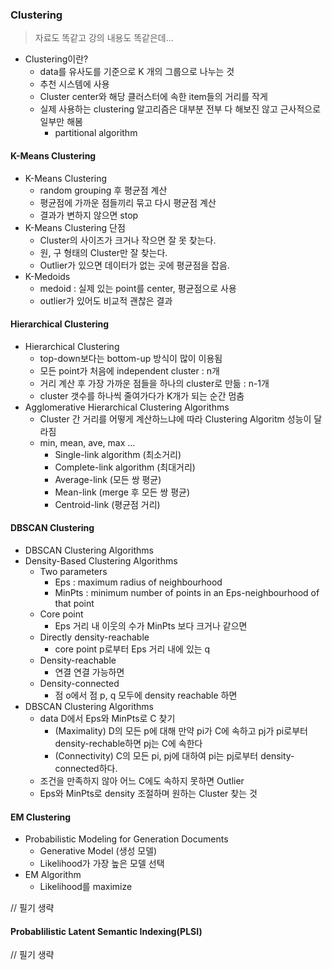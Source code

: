 ### Clustering

> 자료도 똑같고 강의 내용도 똑같은데...

* Clustering이란?
  * data를 유사도를 기준으로 K 개의 그룹으로 나누는 것
  * 추천 시스템에 사용
  * Cluster center와 해당 클러스터에 속한 item들의 거리를 작게
  * 실제 사용하는 clustering 알고리즘은 대부분 전부 다 해보진 않고 근사적으로 일부만 해봄
    * partitional algorithm

#### K-Means Clustering

* K-Means Clustering
  * random grouping 후 평균점 계산
  * 평균점에 가까운 점들끼리 묶고 다시 평균점 계산
  * 결과가 변하지 않으면 stop
* K-Means Clustering 단점
  * Cluster의 사이즈가 크거나 작으면 잘 못 찾는다.
  * 원, 구 형태의 Cluster만 잘 찾는다.
  * Outlier가 있으면 데이터가 없는 곳에 평균점을 잡음.
* K-Medoids
  * medoid : 실제 있는 point를 center, 평균점으로 사용
  * outlier가 있어도 비교적 괜찮은 결과

#### Hierarchical Clustering

* Hierarchical Clustering
  * top-down보다는 bottom-up 방식이 많이 이용됨
  * 모든 point가 처음에 independent cluster : n개
  * 거리 계산 후 가장 가까운 점들을 하나의 cluster로 만듦 : n-1개
  * cluster 갯수를 하나씩 줄여가다가 K개가 되는 순간 멈춤
* Agglomerative Hierarchical Clustering Algorithms
  * Cluster 간 거리를 어떻게 계산하느냐에 따라 Clustering Algoritm 성능이 달라짐
  * min, mean, ave, max ...
    * Single-link algorithm (최소거리)
    * Complete-link algorithm (최대거리)
    * Average-link (모든 쌍 평균)
    * Mean-link (merge 후 모든 쌍 평균)
    * Centroid-link (평균점 거리)

#### DBSCAN Clustering

* DBSCAN Clustering Algorithms
* Density-Based Clustering Algorithms
  * Two parameters
    * Eps : maximum radius of neighbourhood
    * MinPts : minimum number of points in an Eps-neighbourhood of that point
  * Core point
    * Eps 거리 내 이웃의 수가 MinPts 보다 크거나 같으면
  * Directly density-reachable
    * core point p로부터 Eps 거리 내에 있는 q
  * Density-reachable
    * 연결 연결 가능하면
  * Density-connected
    * 점 o에서 점 p, q 모두에 density reachable 하면
* DBSCAN Clustering Algorithms
  * data D에서 Eps와 MinPts로 C 찾기
    * (Maximality) D의 모든 p에 대해 만약 pi가 C에 속하고 pj가 pi로부터 density-rechable하면 pj는 C에 속한다
    * (Connectivity) C의 모든 pi, pj에 대하여 pi는 pj로부터 density-connected하다.
  * 조건을 만족하지 않아 어느 C에도 속하지 못하면 Outlier
  * Eps와 MinPts로 density 조절하며 원하는 Cluster 찾는 것

#### EM Clustering

* Probabilistic Modeling for Generation Documents
  * Generative Model (생성 모델)
  * Likelihood가 가장 높은 모델 선택
* EM Algorithm
  * Likelihood를 maximize

// 필기 생략

#### Probablilistic Latent Semantic Indexing(PLSI)

// 필기 생략